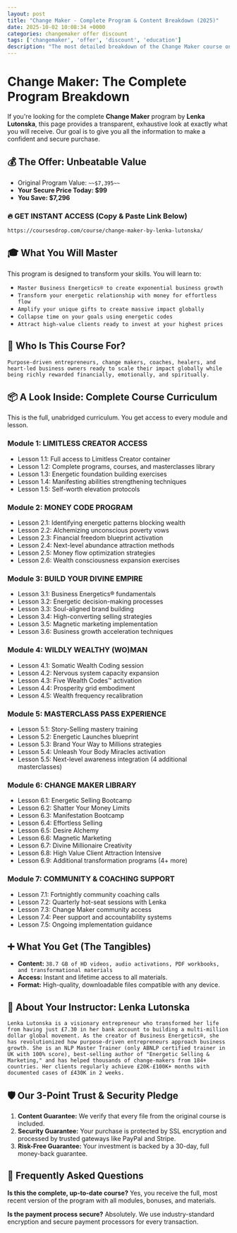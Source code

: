 ```yaml
---
layout: post
title: "Change Maker - Complete Program & Content Breakdown (2025)"
date: 2025-10-02 10:08:34 +0000
categories: changemaker offer discount
tags: ['changemaker', 'offer', 'discount', 'education']
description: "The most detailed breakdown of the Change Maker course online. See every module and lesson you'll get. ✅ Secure Payment ✅ 30-Day Guarantee."
---
```



# Change Maker: The Complete Program Breakdown

If you're looking for the complete **Change Maker** program by **Lenka Lutonska**, this page provides a transparent, exhaustive look at exactly what you will receive. Our goal is to give you all the information to make a confident and secure purchase.

## 💰 The Offer: Unbeatable Value
- Original Program Value: `~~$7,395~~`
- **Your Secure Price Today: $99**
- **You Save: $7,296**

### 🔥 GET INSTANT ACCESS (Copy & Paste Link Below)
`https://coursesdrop.com/course/change-maker-by-lenka-lutonska/`

## 🎓 What You Will Master
This program is designed to transform your skills. You will learn to:
- `Master Business Energetics® to create exponential business growth`
- `Transform your energetic relationship with money for effortless flow`
- `Amplify your unique gifts to create massive impact globally`
- `Collapse time on your goals using energetic codes`
- `Attract high-value clients ready to invest at your highest prices`

## 🎯 Who Is This Course For?
`Purpose-driven entrepreneurs, change makers, coaches, healers, and heart-led business owners ready to scale their impact globally while being richly rewarded financially, emotionally, and spiritually.`

## 📦 A Look Inside: Complete Course Curriculum
This is the full, unabridged curriculum. You get access to every module and lesson.

### Module 1: LIMITLESS CREATOR ACCESS
- Lesson 1.1: Full access to Limitless Creator container
- Lesson 1.2: Complete programs, courses, and masterclasses library
- Lesson 1.3: Energetic foundation building exercises
- Lesson 1.4: Manifesting abilities strengthening techniques
- Lesson 1.5: Self-worth elevation protocols

### Module 2: MONEY CODE PROGRAM
- Lesson 2.1: Identifying energetic patterns blocking wealth
- Lesson 2.2: Alchemizing unconscious poverty vows
- Lesson 2.3: Financial freedom blueprint activation
- Lesson 2.4: Next-level abundance attraction methods
- Lesson 2.5: Money flow optimization strategies
- Lesson 2.6: Wealth consciousness expansion exercises

### Module 3: BUILD YOUR DIVINE EMPIRE
- Lesson 3.1: Business Energetics® fundamentals
- Lesson 3.2: Energetic decision-making processes
- Lesson 3.3: Soul-aligned brand building
- Lesson 3.4: High-converting selling strategies
- Lesson 3.5: Magnetic marketing implementation
- Lesson 3.6: Business growth acceleration techniques

### Module 4: WILDLY WEALTHY (WO)MAN
- Lesson 4.1: Somatic Wealth Coding session
- Lesson 4.2: Nervous system capacity expansion
- Lesson 4.3: Five Wealth Codes™ activation
- Lesson 4.4: Prosperity grid embodiment
- Lesson 4.5: Wealth frequency recalibration

### Module 5: MASTERCLASS PASS EXPERIENCE
- Lesson 5.1: Story-Selling mastery training
- Lesson 5.2: Energetic Launches blueprint
- Lesson 5.3: Brand Your Way to Millions strategies
- Lesson 5.4: Unleash Your Body Miracles activation
- Lesson 5.5: Next-level awareness integration (4 additional masterclasses)

### Module 6: CHANGE MAKER LIBRARY
- Lesson 6.1: Energetic Selling Bootcamp
- Lesson 6.2: Shatter Your Money Limits
- Lesson 6.3: Manifestation Bootcamp
- Lesson 6.4: Effortless Selling
- Lesson 6.5: Desire Alchemy
- Lesson 6.6: Magnetic Marketing
- Lesson 6.7: Divine Millionaire Creativity
- Lesson 6.8: High Value Client Attraction Intensive
- Lesson 6.9: Additional transformation programs (4+ more)

### Module 7: COMMUNITY & COACHING SUPPORT
- Lesson 7.1: Fortnightly community coaching calls
- Lesson 7.2: Quarterly hot-seat sessions with Lenka
- Lesson 7.3: Change Maker community access
- Lesson 7.4: Peer support and accountability systems
- Lesson 7.5: Ongoing implementation guidance

## ➕ What You Get (The Tangibles)
- **Content:** `38.7 GB of HD videos, audio activations, PDF workbooks, and transformational materials`
- **Access:** Instant and lifetime access to all materials.
- **Format:** High-quality, downloadable files compatible with any device.

## 👤 About Your Instructor: Lenka Lutonska
`Lenka Lutonska is a visionary entrepreneur who transformed her life from having just £7.30 in her bank account to building a multi-million dollar global movement. As the creator of Business Energetics®, she has revolutionized how purpose-driven entrepreneurs approach business growth. She is an NLP Master Trainer (only ABNLP certified trainer in UK with 100% score), best-selling author of "Energetic Selling & Marketing," and has helped thousands of change-makers from 184+ countries. Her clients regularly achieve £20K-£100K+ months with documented cases of £430K in 2 weeks.`

## 🛡️ Our 3-Point Trust & Security Pledge
1.  **Content Guarantee:** We verify that every file from the original course is included.
2.  **Security Guarantee:** Your purchase is protected by SSL encryption and processed by trusted gateways like PayPal and Stripe.
3.  **Risk-Free Guarantee:** Your investment is backed by a 30-day, full money-back guarantee.

## 🙋 Frequently Asked Questions

**Is this the complete, up-to-date course?**
Yes, you receive the full, most recent version of the program with all modules, bonuses, and materials.

**Is the payment process secure?**
Absolutely. We use industry-standard encryption and secure payment processors for every transaction.